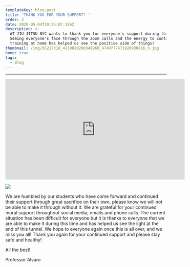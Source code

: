 ```yaml
---
templateKey: blog-post
title: 'THANK YOU FOR YOUR SUPPORT! '
order: 2
date: 2020-05-04T19:55:07.156Z
description: >-
  AT JIU-JITSU NYC wants to thank you for everyone's support during this time!
  Seeing everyone's face through the Zoom calls and the energy to continue
  training at home has helped us see the positive side of things! 
thumbnail: /img/95217318_4130020200348969_4749777471920930816_n.jpg
home: true
tags:
  - Blog
---
```

- - -

<iframe width="560" height="315" src="https://www.youtube.com/embed/GcSAlbiqbjY" frameborder="0" allow="accelerometer; autoplay; encrypted-media; gyroscope; picture-in-picture" allowfullscreen></iframe>

![](/img/img_3937.jpg)

We are humbled by our students who have come forward and continued their support through great sacrifice on their own, please know we will not be able to make it through without it. We are grateful for your continued moral support throughout social media, emails and phone calls. The current situation has been difficult for everyone but it is thanks to everyone that we are able to make it during this time and has helped us see the light at the end of this tunnel.  We hope to everyone again once this is all over, and we miss you all! Thank you again for your continued support and please stay safe and healthy!

All the best!

Professor Alvaro
